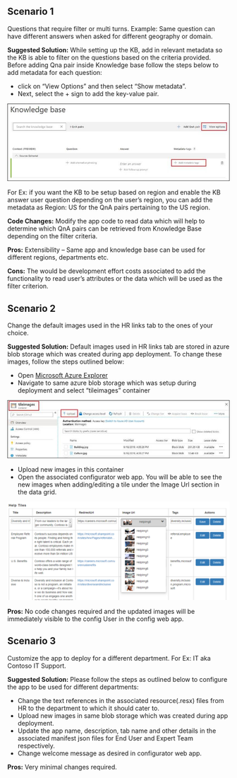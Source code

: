 ## Scenario 1
Questions that require filter or multi turns. Example: Same question can have different answers when asked for different geography or domain.

**Suggested Solution:**  While setting up the KB, add in relevant metadata so the KB is able to filter on the questions based on the criteria provided. Before adding Qna pair inside Knowledge base follow the steps below to add metadata for each question:
-   click on “View Options” and then select “Show metadata”.
-   Next, select the + sign to add the key-value pair.

![KB MultiTurnUI](/wiki/images/KB_MultiTurnUI.png)

For Ex: if you want the KB to be setup based on region and enable the KB answer user question depending on the user’s region, you can add the metadata as Region: US for the QnA pairs pertaining to the US region.

**Code Changes:**  Modify the app code to read data which will help to determine which QnA pairs can be retrieved from Knowledge Base depending on the filter criteria.

**Pros:**  Extensibility – Same app and knowledge base can be used for different regions, departments etc.

**Cons:**  The would be development effort costs associated to add the functionality to read user’s attributes or the data which will be used as the filter criterion.

## Scenario 2
 Change the default images used in the HR links tab to the ones of your choice.
 
**Suggested Solution:**  Default images used in HR links tab are stored in azure blob storage which was created during app deployment. To change these images, follow the steps outlined below:

-   Open [Microsoft Azure Explorer](https://portal.azure.com)
-   Navigate to same azure blob storage which was setup during deployment and select “tileimages” container

![Azure Blob UI](/wiki/images/UploadBlobUI.png)

-   Upload new images in this container
-   Open the associated configurator web app. You will be able to see the new images when adding/editing a tile under the Image Url section in the data grid.   
 
 ![Azure Blob UI](/wiki/images/HelpTilesGridUI.png)

**Pros:**  No code changes required and the updated images will be immediately visible to the config User in the config web app.

## Scenario 3
  Customize the app to deploy for a different department. For Ex: IT aka Contoso IT Support.

**Suggested Solution:**  Please follow the steps as outlined below to configure the app to be used for different departments:

-   Change the text references in the associated resource(.resx) files from HR to the department to which it should cater to.
-   Upload new images in same blob storage which was created during app deployment.
-   Update the app name, description, tab name and other details in the associated manifest json files for End User and Expert Team respectively.
-   Change welcome message as desired in configurator web app.

**Pros:**  Very minimal changes required.
